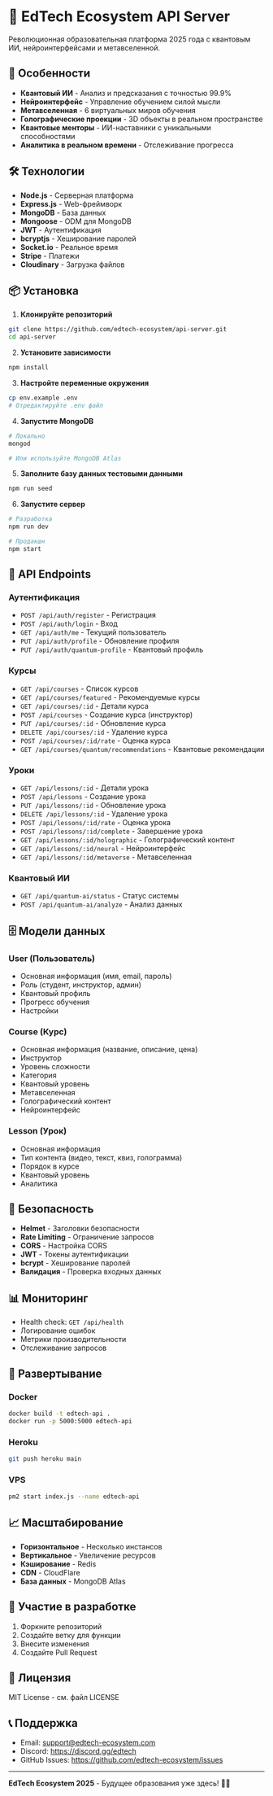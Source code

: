 # 🚀 EdTech Ecosystem API Server

Революционная образовательная платформа 2025 года с квантовым ИИ, нейроинтерфейсами и метавселенной.

## 🌟 Особенности

- **Квантовый ИИ** - Анализ и предсказания с точностью 99.9%
- **Нейроинтерфейс** - Управление обучением силой мысли
- **Метавселенная** - 6 виртуальных миров обучения
- **Голографические проекции** - 3D объекты в реальном пространстве
- **Квантовые менторы** - ИИ-наставники с уникальными способностями
- **Аналитика в реальном времени** - Отслеживание прогресса

## 🛠️ Технологии

- **Node.js** - Серверная платформа
- **Express.js** - Web-фреймворк
- **MongoDB** - База данных
- **Mongoose** - ODM для MongoDB
- **JWT** - Аутентификация
- **bcryptjs** - Хеширование паролей
- **Socket.io** - Реальное время
- **Stripe** - Платежи
- **Cloudinary** - Загрузка файлов

## 📦 Установка

1. **Клонируйте репозиторий**
```bash
git clone https://github.com/edtech-ecosystem/api-server.git
cd api-server
```

2. **Установите зависимости**
```bash
npm install
```

3. **Настройте переменные окружения**
```bash
cp env.example .env
# Отредактируйте .env файл
```

4. **Запустите MongoDB**
```bash
# Локально
mongod

# Или используйте MongoDB Atlas
```

5. **Заполните базу данных тестовыми данными**
```bash
npm run seed
```

6. **Запустите сервер**
```bash
# Разработка
npm run dev

# Продакшн
npm start
```

## 🔧 API Endpoints

### Аутентификация
- `POST /api/auth/register` - Регистрация
- `POST /api/auth/login` - Вход
- `GET /api/auth/me` - Текущий пользователь
- `PUT /api/auth/profile` - Обновление профиля
- `PUT /api/auth/quantum-profile` - Квантовый профиль

### Курсы
- `GET /api/courses` - Список курсов
- `GET /api/courses/featured` - Рекомендуемые курсы
- `GET /api/courses/:id` - Детали курса
- `POST /api/courses` - Создание курса (инструктор)
- `PUT /api/courses/:id` - Обновление курса
- `DELETE /api/courses/:id` - Удаление курса
- `POST /api/courses/:id/rate` - Оценка курса
- `GET /api/courses/quantum/recommendations` - Квантовые рекомендации

### Уроки
- `GET /api/lessons/:id` - Детали урока
- `POST /api/lessons` - Создание урока
- `PUT /api/lessons/:id` - Обновление урока
- `DELETE /api/lessons/:id` - Удаление урока
- `POST /api/lessons/:id/rate` - Оценка урока
- `POST /api/lessons/:id/complete` - Завершение урока
- `GET /api/lessons/:id/holographic` - Голографический контент
- `GET /api/lessons/:id/neural` - Нейроинтерфейс
- `GET /api/lessons/:id/metaverse` - Метавселенная

### Квантовый ИИ
- `GET /api/quantum-ai/status` - Статус системы
- `POST /api/quantum-ai/analyze` - Анализ данных

## 🗄️ Модели данных

### User (Пользователь)
- Основная информация (имя, email, пароль)
- Роль (студент, инструктор, админ)
- Квантовый профиль
- Прогресс обучения
- Настройки

### Course (Курс)
- Основная информация (название, описание, цена)
- Инструктор
- Уровень сложности
- Категория
- Квантовый уровень
- Метавселенная
- Голографический контент
- Нейроинтерфейс

### Lesson (Урок)
- Основная информация
- Тип контента (видео, текст, квиз, голограмма)
- Порядок в курсе
- Квантовый уровень
- Аналитика

## 🔐 Безопасность

- **Helmet** - Заголовки безопасности
- **Rate Limiting** - Ограничение запросов
- **CORS** - Настройка CORS
- **JWT** - Токены аутентификации
- **bcrypt** - Хеширование паролей
- **Валидация** - Проверка входных данных

## 📊 Мониторинг

- Health check: `GET /api/health`
- Логирование ошибок
- Метрики производительности
- Отслеживание запросов

## 🚀 Развертывание

### Docker
```bash
docker build -t edtech-api .
docker run -p 5000:5000 edtech-api
```

### Heroku
```bash
git push heroku main
```

### VPS
```bash
pm2 start index.js --name edtech-api
```

## 📈 Масштабирование

- **Горизонтальное** - Несколько инстансов
- **Вертикальное** - Увеличение ресурсов
- **Кэширование** - Redis
- **CDN** - CloudFlare
- **База данных** - MongoDB Atlas

## 🤝 Участие в разработке

1. Форкните репозиторий
2. Создайте ветку для функции
3. Внесите изменения
4. Создайте Pull Request

## 📄 Лицензия

MIT License - см. файл LICENSE

## 📞 Поддержка

- Email: support@edtech-ecosystem.com
- Discord: https://discord.gg/edtech
- GitHub Issues: https://github.com/edtech-ecosystem/issues

---

**EdTech Ecosystem 2025** - Будущее образования уже здесь! 🚀✨
